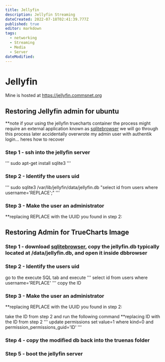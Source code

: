 ```yaml
---
title: Jellyfin
description: Jellyfin Streaming
dateCreated: 2022-07-18T02:41:39.777Z
published: true
editor: markdown
tags:
  - networking
  - Streaming
  - Media
  - Server
dateModified: 
---
```

# Jellyfin



Mine  is hosted at https://jellyfin.commsnet.org


## Restoring Jellyfin admin for ubuntu
**note if your using the jellyfin truecharts container the process might require an external application known as [sqlitebrowser](https://sqlitebrowser.org/dl/) we will go through this process later
accidentally overwrote my admin user with authentik login... heres how to recover

### Step 1 - ssh into the jellyfin server

'''
sudo apt-get install sqlite3
'''

### Step 2 - Identify the users uid
'''
sudo sqlite3 /var/lib/jellyfin/data/jellyfin.db "select id from users where username='REPLACE';"
'''


### Step 3 - Make the user an administrator
**replacing REPLACE with the UUID you found in step 2:



## Restoring Admin for TrueCharts Image

### Step 1 - download [sqlitebrowser](https://sqlitebrowser.org/dl/), copy the jellyfin.db typically located at /data/jellyfin.db, and open it inside dbbrowser

### Step 2 - Identify the users uid

go to the execute SQL tab and execute
'''
select id from users where username='REPLACE'
'''
copy the ID


### Step 3 - Make the user an administrator
**replacing REPLACE with the UUID you found in step 2:

take the ID from step 2 and run the following command **replacing ID with the ID from step 2
'''
update permissions set value=1 where kind=0 and permission_permissions_guid='ID'
'''

### Step 4 - copy the modified db back into the truenas folder

### Step 5 - boot the jellyfin server
